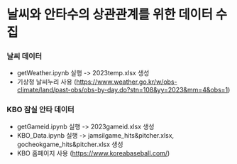 # 날씨와 안타수의 상관관계를 위한 데이터 수집

### 날씨 데이터
- getWeather.ipynb 실행 -> 2023temp.xlsx 생성
- 기상청 날씨누리 사용 (https://www.weather.go.kr/w/obs-climate/land/past-obs/obs-by-day.do?stn=108&yy=2023&mm=4&obs=1)

### KBO 잠실 안타 데이터
- getGameid.ipynb 실행 -> 2023gameid.xlsx 생성
- KBO_Data.ipynb 실행 -> jamsilgame_hits&pitcher.xlsx, gocheokgame_hits&pitcher.xlsx 생성
- KBO 홈페이지 사용 (https://www.koreabaseball.com/)
